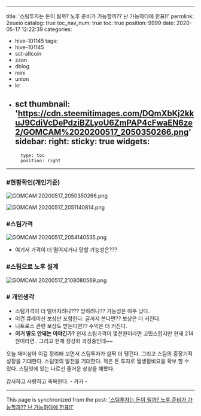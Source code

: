 
---
title: '스팀투자는 돈이 될까?  노후 준비가 가능할까??  난 가능하다에 한표!!'
permlink: 2eueio
catalog: true
toc_nav_num: true
toc: true
position: 9999
date: 2020-05-17 12:22:39
categories:
- hive-101145
tags:
- hive-101145
- sct-altcoin
- zzan
- dblog
- mini
- union
- kr
- sct
thumbnail: 'https://cdn.steemitimages.com/DQmXbKj2kkuJ9CdiVcDePdziBZLyoU6ZmPAP4cFwaEN6ze2/GOMCAM%2020200517_2050350266.png'
sidebar:
    right:
        sticky: true
widgets:
    -
        type: toc
        position: right
---


###  #현황확인(개인기준)
![GOMCAM 20200517_2050350266.png](https://cdn.steemitimages.com/DQmXbKj2kkuJ9CdiVcDePdziBZLyoU6ZmPAP4cFwaEN6ze2/GOMCAM%2020200517_2050350266.png)

![GOMCAM 20200517_2051140814.png](https://cdn.steemitimages.com/DQmXGVSEc6Ewp62ZXuD5yHUBgQTC26dGZxxwimFMAVMWSXZ/GOMCAM%2020200517_2051140814.png)

###  #스팀가격
![GOMCAM 20200517_2054140535.png](https://cdn.steemitimages.com/DQmeBstJmqqtnwBUn27xaC6WXLHkreSFZcLF38bR9P3XhvB/GOMCAM%2020200517_2054140535.png)

-  여기서 가격이 더 떨어지거나 망할 가능성은??? 

### #스팀으로 노후 설계
![GOMCAM 20200517_2108080569.png](https://cdn.steemitimages.com/DQmWwYe9gy1LqPhwmtJjcACFSmYFQZAUnE2iCLKBerJgtPt/GOMCAM%2020200517_2108080569.png)

### # 개인생각
-  스팀가격이 더 떨어지려나??? 망하려나??
가능성은 아주 낮다. 
- 이건 큐레이션 보상만 포함한다.
글까지 쓴다면?? 보상은 더 커진다.
-  니트로스 관련 보상도 받는다면??
수익은 더 커진다. 
- **이거 말도 안돼는 이야긴가?**
현재 스팀가격이 몇천원이라면 고민스럽지만
현재 214원이라면..  그리고 현재 정상화 과정중인데~~

오늘 재미삼아 이걸 정리해 보면서 
스팀투자가 살짝 더 땡긴다. 
그리고 스팀의 중장기적 성장을 기대한다.
스팀잇의 발전을 기대한다. 
적은 돈 투자로 월생활비요을 확보 할 수 있다. 
스팀잇에 있는 나로선 즐거운 상상을 해봤다. 

감사하고 사랑하고 축복한다. - 카카 -

- - -

This page is synchronized from the post: ['스팀투자는 돈이 될까?  노후 준비가 가능할까??  난 가능하다에 한표!!'](https://steemit.com/@kibumh/2eueio)

